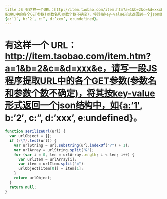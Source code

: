 ```yaml
---
title JS 有这样⼀个URL：http://item.taobao.com/item.htm?a=1&b=2&c=&d=xxx&e，请写⼀段JS程序提
取URL中的各个GET参数(参数名和参数个数不确定)，将其按key-value形式返回到⼀个json结构中，如
{a:’1′, b:’2′, c:”, d:’xxx’, e:undefined}。
---
```


# 有这样⼀个 URL：http://item.taobao.com/item.htm?a=1&b=2&c=&d=xxx&e，请写⼀段JS程序提取URL中的各个GET参数(参数名和参数个数不确定)，将其按key-value形式返回⼀个json结构中，如{a:’1′, b:’2′, c:”, d:’xxx’, e:undefined}。

```js
function serilizeUrl(url) {
  var urlObject = {};
  if (/\?/.test(url)) {
    var urlString = url.substring(url.indexOf("?") + 1);
    var urlArray = urlString.split("&");
    for (var i = 0, len = urlArray.length; i < len; i++) {
      var urlItem = urlArray[i];
      var item = urlItem.split("=");
      urlObject[item[0]] = item[1];
    }
    return urlObject;
  }
  return null;
}
```

